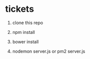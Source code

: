 # tickets

1. clone this repo

2. npm install

3. bower install

4. nodemon server.js or pm2 server.js

